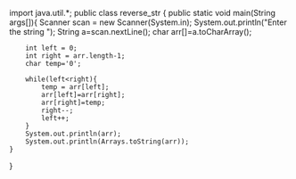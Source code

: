 import java.util.*;
public class reverse_str {
    public static void main(String args[]){
        Scanner scan = new Scanner(System.in);
        System.out.println("Enter the string ");
        String a=scan.nextLine();
        char arr[]=a.toCharArray();
        
        int left = 0;
        int right = arr.length-1;
        char temp='0';

        while(left<right){
            temp = arr[left];
            arr[left]=arr[right];
            arr[right]=temp;
            right--;
            left++;
        }
        System.out.println(arr);
        System.out.println(Arrays.toString(arr));
    }
    
}
